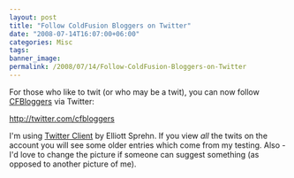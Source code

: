 ```yaml
---
layout: post
title: "Follow ColdFusion Bloggers on Twitter"
date: "2008-07-14T16:07:00+06:00"
categories: Misc 
tags: 
banner_image: 
permalink: /2008/07/14/Follow-ColdFusion-Bloggers-on-Twitter
---
```


For those who like to twit (or who may be a twit), you can now follow <a href="http://www.coldfusionbloggers.org">CFBloggers</a> via Twitter:

<a href="http://twitter.com/cfbloggers">http://twitter.com/cfbloggers</a>

I'm using <a href="http://twitterclient.riaforge.org/">Twitter Client</a> by Elliott Sprehn. If you view <i>all</i> the twits on the account you will see some older entries which come from my testing. Also - I'd love to change the picture if someone can suggest something (as opposed to another picture of me).